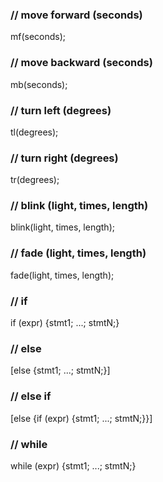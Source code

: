 ### // move forward (seconds)

mf(seconds);

### // move backward (seconds)

mb(seconds);

### // turn left (degrees)

tl(degrees);

### // turn right (degrees)

tr(degrees);

### // blink (light, times, length)

blink(light, times, length);

### // fade (light, times, length)

fade(light, times, length);

### // if

if (expr) {stmt1; ...; stmtN;}

### // else

[else {stmt1; ...; stmtN;}]

### // else if

[else {if (expr) {stmt1; ...; stmtN;}}]

### // while

while (expr) {stmt1; ...; stmtN;}
